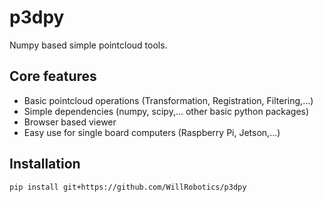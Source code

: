 # p3dpy

Numpy based simple pointcloud tools.

## Core features

* Basic pointcloud operations (Transformation, Registration, Filtering,...)
* Simple dependencies (numpy, scipy,... other basic python packages)
* Browser based viewer
* Easy use for single board computers (Raspberry Pi, Jetson,...)

## Installation

```
pip install git+https://github.com/WillRobotics/p3dpy
```